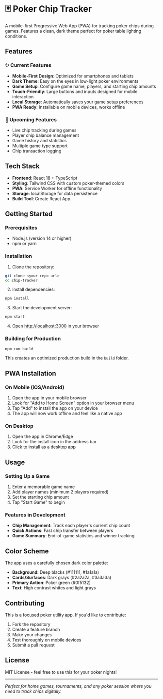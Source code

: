 # 🃏 Poker Chip Tracker

A mobile-first Progressive Web App (PWA) for tracking poker chips during games. Features a clean, dark theme perfect for poker table lighting conditions.

## Features

### ✨ Current Features
- **Mobile-First Design**: Optimized for smartphones and tablets
- **Dark Theme**: Easy on the eyes in low-light poker environments
- **Game Setup**: Configure game name, players, and starting chip amounts
- **Touch-Friendly**: Large buttons and inputs designed for mobile interaction
- **Local Storage**: Automatically saves your game setup preferences
- **PWA Ready**: Installable on mobile devices, works offline

### 🎯 Upcoming Features
- Live chip tracking during games
- Player chip balance management
- Game history and statistics
- Multiple game type support
- Chip transaction logging

## Tech Stack

- **Frontend**: React 18 + TypeScript
- **Styling**: Tailwind CSS with custom poker-themed colors
- **PWA**: Service Worker for offline functionality
- **Storage**: localStorage for data persistence
- **Build Tool**: Create React App

## Getting Started

### Prerequisites
- Node.js (version 14 or higher)
- npm or yarn

### Installation

1. Clone the repository:
```bash
git clone <your-repo-url>
cd chip-tracker
```

2. Install dependencies:
```bash
npm install
```

3. Start the development server:
```bash
npm start
```

4. Open [http://localhost:3000](http://localhost:3000) in your browser

### Building for Production

```bash
npm run build
```

This creates an optimized production build in the `build` folder.

## PWA Installation

### On Mobile (iOS/Android)
1. Open the app in your mobile browser
2. Look for "Add to Home Screen" option in your browser menu
3. Tap "Add" to install the app on your device
4. The app will now work offline and feel like a native app

### On Desktop
1. Open the app in Chrome/Edge
2. Look for the install icon in the address bar
3. Click to install as a desktop app

## Usage

### Setting Up a Game
1. Enter a memorable game name
2. Add player names (minimum 2 players required)
3. Set the starting chip amount
4. Tap "Start Game" to begin

### Features in Development
- **Chip Management**: Track each player's current chip count
- **Quick Actions**: Fast chip transfer between players
- **Game Summary**: End-of-game statistics and winner tracking

## Color Scheme

The app uses a carefully chosen dark color palette:
- **Background**: Deep blacks (#111111, #1a1a1a)
- **Cards/Surfaces**: Dark grays (#2a2a2a, #3a3a3a)
- **Primary Action**: Poker green (#0f5132)
- **Text**: High contrast whites and light grays

## Contributing

This is a focused poker utility app. If you'd like to contribute:

1. Fork the repository
2. Create a feature branch
3. Make your changes
4. Test thoroughly on mobile devices
5. Submit a pull request

## License

MIT License - feel free to use this for your poker nights!

---

*Perfect for home games, tournaments, and any poker session where you need to track chips digitally.*
